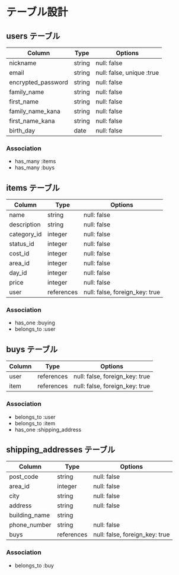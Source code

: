# テーブル設計

## users テーブル

| Column               | Type    | Options                   |
| -------------------- | ------- | --------------------------|
| nickname             | string  | null: false               |
| email                | string  | null: false, unique :true |
| encrypted_password   | string  | null: false               |
| family_name          | string  | null: false               |
| first_name           | string  | null: false               |
| family_name_kana     | string  | null: false               |
| first_name_kana      | string  | null: false               |
| birth_day            | date    | null: false               |

### Association 

- has_many :items
- has_many :buys

## items テーブル

| Column      | Type        | Options                        |
| ----------- | ----------- | ------------------------------ |
| name        | string      | null: false                    |
| description | string      | null: false                    |
| category_id | integer     | null: false                    |
| status_id   | integer     | null: false                    |
| cost_id     | integer     | null: false                    |
| area_id     | integer     | null: false                    |
| day_id      | integer     | null: false                    |
| price       | integer     | null: false                    |
| user        | references  | null: false, foreign_key: true |

### Association 

- has_one :buying
- belongs_to :user

## buys テーブル

| Column      | Type        | Options                        |
| ----------- | ----------- | ------------------------------ |
| user        | references  | null: false, foreign_key: true |
| item        | references  | null: false, foreign_key: true |

### Association 

- belongs_to :user
- belongs_to :item
- has_one :shipping_address

## shipping_addresses テーブル

| Column        | Type        | Options                        |
| ------------- | ----------- | ------------------------------ |
| post_code     | string      | null: false                    |
| area_id       | integer     | null: false                    |
| city          | string      | null: false                    |
| address       | string      | null: false                    |
| building_name | string      |                                |
| phone_number  | string      | null: false                    |
| buys          | references  | null: false, foreign_key: true |

### Association 

- belongs_to :buy

